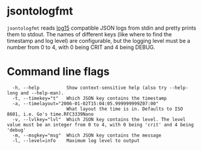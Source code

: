 # jsontologfmt

`jsontologfmt` reads [log15](https://gopkg.in/inconshreveable/log15.v2) compatible JSON logs from stdin and pretty prints them to stdout. The names of different keys (like where to find the timestamp and log level) are configurable, but the logging level must be a number from 0 to 4, with 0 being CRIT and 4 being DEBUG.

# Command line flags

```
  -h, --help          Show context-sensitive help (also try --help-long and --help-man).
  -t, --timekey="t"   Which JSON key contains the timestamp
  -a, --timelayout="2006-01-02T15:04:05.999999999Z07:00"
                      What layout the time is in. Defaults to ISO 8601, i.e. Go's time.RFC3339Nano
  -v, --lvlkey="lvl"  Which JSON key contains the level. The level value must be an integer from 0 to 4, with 0 being 'crit' and 4 being 'debug'
  -m, --msgkey="msg"  Which JSON key contains the message
  -l, --level=info    Maximum log level to output
 ```